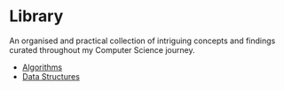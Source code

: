 # Library

An organised and practical collection of intriguing concepts and findings curated throughout my Computer Science journey.

- [Algorithms](#algorithms)
- [Data Structures](#data-structures)